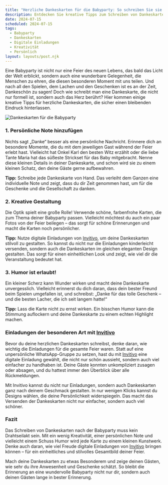 ```yaml
---
title: "Herzliche Dankeskarten für die Babyparty: So schreiben Sie sie richtig"
description: Entdecken Sie kreative Tipps zum Schreiben von Dankeskarten nach Ihrer Babyparty und erfahren Sie, wie digitale Einladungen von Invitivo einen persönlichen Touch hinzufügen können.
date: 2024-07-15
scheduled: 2024-07-15
tags:
  - Babyparty
  - Dankeskarten
  - Digitale Einladungen
  - Kreativität
  - Persönlich
layout: layouts/post.njk
---
```


Eine Babyparty ist nicht nur eine Feier des neuen Lebens, das bald das Licht der Welt erblickt, sondern auch eine wunderbare Gelegenheit, die Menschen zu ehren, die diesen besonderen Moment mit uns teilen. Und nach all den Spielen, dem Lachen und den Geschenken ist es an der Zeit, Dankeschön zu sagen! Doch wie schreibt man eine Dankeskarte, die nicht nur formell ist, sondern auch das Herz berührt? Hier kommen einige kreative Tipps für herzliche Dankeskarten, die sicher einen bleibenden Eindruck hinterlassen.

![Dankeskarten für die Babyparty](/img/babyparty-dankeskarten.webp)

### 1. **Persönliche Note hinzufügen**

Nichts sagt „Danke“ besser als eine persönliche Nachricht. Erinnere dich an besondere Momente, die du mit dem jeweiligen Gast während der Feier erlebt hast. Vielleicht hat Onkel Karl den besten Witz erzählt oder die liebe Tante Maria hat das süßeste Strickset für das Baby mitgebracht. Nenne diese kleinen Details in deiner Dankeskarte, und schon wird sie zu einem kleinen Schatz, den deine Gäste gerne aufbewahren.

**Tipp:** Schreibe jede Dankeskarte von Hand. Das verleiht dem Ganzen eine individuelle Note und zeigt, dass du dir Zeit genommen hast, um für die Geschenke und die Gesellschaft zu danken.

### 2. **Kreative Gestaltung**

Die Optik spielt eine große Rolle! Verwende schöne, farbenfrohe Karten, die zum Thema deiner Babyparty passen. Vielleicht möchtest du auch ein paar Fotos von der Feier beilegen – das sorgt für schöne Erinnerungen und macht die Karten noch persönlicher.

**Tipp:** Nutze digitale Einladungen von [Invitivo](https://invitivo.com/create), um deine Dankeskarten stilvoll zu gestalten. So kannst du nicht nur die Einladungen kinderleicht versenden, sondern auch die Dankeskarten im gleichen eleganten Design gestalten. Das sorgt für einen einheitlichen Look und zeigt, wie viel dir die Veranstaltung bedeutet hat.

### 3. **Humor ist erlaubt!**

Ein kleiner Scherz kann Wunder wirken und macht deine Dankeskarte unvergesslich. Vielleicht erinnerst du dich daran, dass dein bester Freund beim Spielen umgefallen ist, und schreibst: „Danke für das tolle Geschenk – und die besten Lacher, die ich seit langem hatte!“

**Tipp:** Lass die Karte nicht zu ernst wirken. Ein bisschen Humor kann die Stimmung auflockern und deine Dankeskarte zu einem echten Highlight machen.

### **Einladungen der besonderen Art mit [Invitivo](https://invitivo.com/)**

Bevor du deine herzlichen Dankeskarten schreibst, denke daran, wie wichtig die Einladungen für die gesamte Feier waren. Statt auf eine unpersönliche WhatsApp-Gruppe zu setzen, hast du mit [Invitivo](https://invitivo.com/) eine digitale Einladung gewählt, die nicht nur schön aussieht, sondern auch viel einfacher zu handhaben ist. Deine Gäste konnten unkompliziert zusagen oder absagen, und du hattest immer den Überblick über alle Rückmeldungen. 

Mit Invitivo kannst du nicht nur Einladungen, sondern auch Dankeskarten ganz nach deinem Geschmack gestalten. In nur wenigen Klicks kannst du Designs wählen, die deine Persönlichkeit widerspiegeln. Das macht das Versenden der Dankeskarten nicht nur einfacher, sondern auch viel schöner.

### **Fazit**

Das Schreiben von Dankeskarten nach der Babyparty muss kein Drahtseilakt sein. Mit ein wenig Kreativität, einer persönlichen Note und vielleicht einem Schuss Humor wird jede Karte zu einem kleinen Kunstwerk. Denke auch daran, wie viel Freude digitale Einladungen von [Invitivo](https://invitivo.com/) bringen können – für ein einheitliches und stilvolles Gesamtbild deiner Feier. 

Mach deine Dankeskarten zu etwas Besonderem und zeige deinen Gästen, wie sehr du ihre Anwesenheit und Geschenke schätzt. So bleibt die Erinnerung an eine wundervolle Babyparty nicht nur dir, sondern auch deinen Gästen lange in bester Erinnerung.
